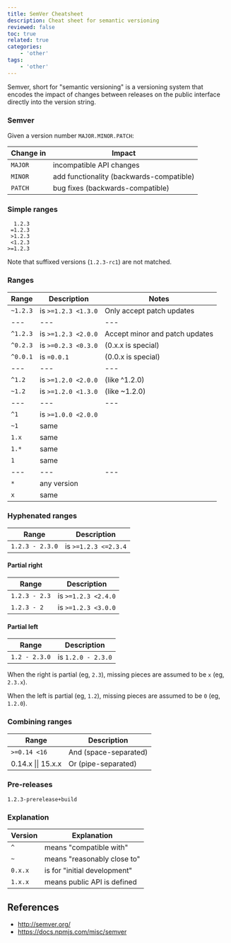 ```yaml
---
title: SemVer Cheatsheet
description: Cheat sheet for semantic versioning
reviewed: false
toc: true
related: true
categories:
    - 'other'
tags:
    - 'other'
---
```


Semver, short for "semantic versioning" is a versioning system that encodes the impact of changes between releases on the public interface directly into the version string.

<!--more-->

### Semver

Given a version number `MAJOR.MINOR.PATCH`:

| Change in | Impact                                   |
| --------- | ---------------------------------------- |
| `MAJOR`   | incompatible API changes                 |
| `MINOR`   | add functionality (backwards-compatible) |
| `PATCH`   | bug fixes (backwards-compatible)         |

### Simple ranges

      1.2.3
     =1.2.3
     >1.2.3
     <1.2.3
    >=1.2.3

Note that suffixed versions (`1.2.3-rc1`) are not matched.

### Ranges

| Range    | Description         | Notes                          |
| -------- | ------------------- | ------------------------------ |
| `~1.2.3` | is `>=1.2.3 <1.3.0` | Only accept patch updates      |
| ---      | ---                 | ---                            |
| `^1.2.3` | is `>=1.2.3 <2.0.0` | Accept minor and patch updates |
| `^0.2.3` | is `>=0.2.3 <0.3.0` | (0.x.x is special)             |
| `^0.0.1` | is `=0.0.1`         | (0.0.x is special)             |
| ---      | ---                 | ---                            |
| `^1.2`   | is `>=1.2.0 <2.0.0` | (like ^1.2.0)                  |
| `~1.2`   | is `>=1.2.0 <1.3.0` | (like ~1.2.0)                  |
| ---      | ---                 | ---                            |
| `^1`     | is `>=1.0.0 <2.0.0` |                                |
| `~1`     | same                |                                |
| `1.x`    | same                |                                |
| `1.*`    | same                |                                |
| `1`      | same                |                                |
| ---      | ---                 | ---                            |
| `*`      | any version         |                                |
| `x`      | same                |                                |

### Hyphenated ranges

| Range           | Description          |
| --------------- | -------------------- |
| `1.2.3 - 2.3.0` | is `>=1.2.3 <=2.3.4` |

#### Partial right

| Range         | Description         |
| ------------- | ------------------- |
| `1.2.3 - 2.3` | is `>=1.2.3 <2.4.0` |
| `1.2.3 - 2`   | is `>=1.2.3 <3.0.0` |

#### Partial left

| Range         | Description        |
| ------------- | ------------------ |
| `1.2 - 2.3.0` | is `1.2.0 - 2.3.0` |

When the right is partial (eg, `2.3`), missing pieces are assumed to be `x` (eg, `2.3.x`).

When the left is partial (eg, `1.2`), missing pieces are assumed to be `0` (eg, `1.2.0`).

### Combining ranges

| Range                      | Description           |
| -------------------------- | --------------------- |
| `>=0.14 <16`               | And (space-separated) |
| 0.14.x &#124;&#124; 15.x.x | Or (pipe-separated)   |

### Pre-releases

    1.2.3-prerelease+build

### Explanation

| Version | Explanation                  |
| ------- | ---------------------------- |
| `^`     | means "compatible with"      |
| `~`     | means "reasonably close to"  |
| `0.x.x` | is for "initial development" |
| `1.x.x` | means public API is defined  |

## References

-   <http://semver.org/>
-   <https://docs.npmjs.com/misc/semver>
